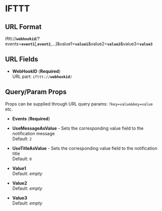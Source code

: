 # IFTTT

## URL Format

<span class="bk">ifttt://**`webhookid`**/?events=**`event1`**[,__`event2`__,...]&value1=**`value1`**&value2=**`value2`**&value3=**`value3`**</span>

## URL Fields

- **WebHookID** (**Required**)  
  URL part: <code class="service-url">ifttt://<strong>webhookid</strong>/</code>

## Query/Param Props

Props can be supplied through URL query params: `?key=value&key=value` etc.

- **Events** (**Required**)

- **UseMessageAsValue** - Sets the corresponding value field to the notification message  
  Default: `2`

- **UseTitleAsValue** - Sets the corresponding value field to the notification title  
  Default: `0`

- **Value1**  
  Default: _empty_

- **Value2**  
  Default: _empty_

- **Value3**  
  Default: _empty_
